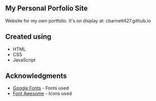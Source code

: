 ## My Personal Porfolio Site

Website for my own portfolio. It's on display at: cbarnett427.github.io

## Created using

- HTML
- CSS
- JavaScript


## Acknowledgments

* [Google Fonts](https://fonts.google.com/) - Fonts used
* [Font Awesome](https://fontawesome.com/?from=io/) - Icons used